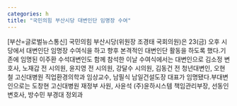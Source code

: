 ```yaml
---
categories: h
title: "국민의힘 부산시당 대변인단 임명장 수여"
---
```

[부산=글로벌뉴스통신] 국민의힘 부산시당(위원장 조경태 국회의원)은 23(금) 오후 시당에서 대변인단 임명장 수여식을 하고 향후 본격적인 대변인단 활동을 하도록 했다.기존에 임명된 이주환 수석대변인도 함께 참석한 이날 수여식에서는 대변인으로 김소정 변호사, 노재갑 전 시의원, 윤지영 전 시의원, 강달수 시의원, 김동건 전 청년대변인, 오현철 고신대병원 직업환경의학과 임상교수, 남필식 남일건설도장 대표가 임명됐다.부대변인으로는 도창현 고신대병원 재정부 사원, 사윤석 (주)윤하시스템 책임관리부장, 선동인 변호사, 방수민 부경대 정외과